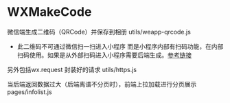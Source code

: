 <!--
 * @Author: your name
 * @Date: 2022-01-18 16:13:22
 * @LastEditTime: 2022-01-18 16:42:20
 * @LastEditors: Please set LastEditors
 * @Description: 打开koroFileHeader查看配置 进行设置: https://github.com/OBKoro1/koro1FileHeader/wiki/%E9%85%8D%E7%BD%AE
 * @FilePath: \WXMakeCode\README.md
-->
# WXMakeCode
微信端生成二维码（QRCode）并保存到相册 utils/weapp-qrcode.js
 - 此二维码不可通过微信扫一扫进入小程序 而是小程序内部有扫码功能，在内部扫码使用。如果是从外部扫码进入小程序需要后端生成。[参考链接](https://developers.weixin.qq.com/miniprogram/introduction/qrcode.html#%E5%8A%9F%E8%83%BD%E4%BB%8B%E7%BB%8D)


另外包括wx.request 封装好的请求 utils/https.js


当后端返回数据过大（后端离谱不分页时），前端上拉加载进行分页展示 pages/infolist.js
